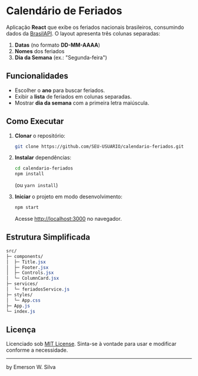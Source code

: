 # Calendário de Feriados

Aplicação **React** que exibe os feriados nacionais brasileiros, consumindo dados da [BrasilAPI](https://brasilapi.com.br/). O layout apresenta três colunas separadas:

1. **Datas** (no formato **DD-MM-AAAA**)
2. **Nomes** dos feriados
3. **Dia da Semana** (ex.: "Segunda-feira")

## Funcionalidades

- Escolher o **ano** para buscar feriados.
- Exibir a **lista** de feriados em colunas separadas.
- Mostrar **dia da semana** com a primeira letra maiúscula.

## Como Executar

1. **Clonar** o repositório:

    ```bash
    git clone https://github.com/SEU-USUARIO/calendario-feriados.git
    ```

2. **Instalar** dependências:

    ```bash
    cd calendario-feriados
    npm install
    ```
    (ou `yarn install`)

3. **Iniciar** o projeto em modo desenvolvimento:

    ```bash
    npm start
    ```
    Acesse [http://localhost:3000](http://localhost:3000) no navegador.

## Estrutura Simplificada

```css
src/
├─ components/
│  ├─ Title.jsx
│  ├─ Footer.jsx
│  ├─ Controls.jsx
│  └─ ColumnCard.jsx
├─ services/
│  └─ feriadosService.js
├─ styles/
│  └─ App.css
├─ App.js
└─ index.js
```

## Licença

Licenciado sob [MIT License](LICENSE).
Sinta-se à vontade para usar e modificar conforme a necessidade.

---
by Emerson W. Silva
